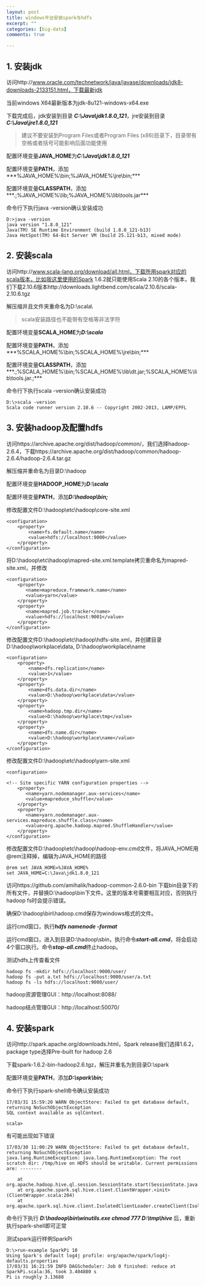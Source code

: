 ```yaml
---
layout: post
title: windows平台安装spark与hdfs
excerpt: ""
categories: [big-data]
comments: true

---
```


## 1. 安装jdk

访问http://www.oracle.com/technetwork/java/javase/downloads/jdk8-downloads-2133151.html，下载最新jdk

当前windows X64最新版本为jdk-8u121-windows-x64.exe

下载完成后，jdk安装到目录 ***C:\Java\jdk1.8.0_121***，jre安装到目录 ***C:\Java\jre1.8.0_121***

> 建议不要安装到Program Files或者Program Files (x86)目录下，目录带有空格或者括号可能影响后面功能使用

配置环境变量**JAVA_HOME**为***C:\Java\jdk1.8.0_121***

配置环境变量**PATH**，添加***%JAVA_HOME%\bin;%JAVA_HOME%\jre\bin;***

配置环境变量**CLASSPATH**，添加***.;%JAVA_HOME%\lib;%JAVA_HOME%\lib\tools.jar***

命令行下执行java -version确认安装成功

    D:>java -version
    java version "1.8.0_121"
    Java(TM) SE Runtime Environment (build 1.8.0_121-b13)
    Java HotSpot(TM) 64-Bit Server VM (build 25.121-b13, mixed mode)

## 2. 安装scala

访问http://www.scala-lang.org/download/all.html，下载所用spark对应的scala版本，比如我这里使用的Spark 1.6.2就只能使用Scala 2.10的各个版本，我们下载2.10.6版本http://downloads.lightbend.com/scala/2.10.6/scala-2.10.6.tgz

解压缩并且文件夹重命名为D:\scala\

> scala安装路径也不能带有空格等非法字符

配置环境变量**SCALA_HOME**为***D:\scala***

配置环境变量**PATH**，添加***%SCALA_HOME%\bin;%SCALA_HOME%\jre\bin;***

配置环境变量**CLASSPATH**，添加***.;%SCALA_HOME%\bin;%SCALA_HOME%\lib\dt.jar;%SCALA_HOME%\lib\tools.jar.;***

命令行下执行scala -version确认安装成功

    D:\>scala -version
    Scala code runner version 2.10.6 -- Copyright 2002-2013, LAMP/EPFL

## 3. 安装hadoop及配置hdfs

访问https://archive.apache.org/dist/hadoop/common/，我们选择hadoop-2.6.4，下载https://archive.apache.org/dist/hadoop/common/hadoop-2.6.4/hadoop-2.6.4.tar.gz

解压缩并重命名为目录D:\hadoop

配置环境变量**HADOOP_HOME**为***D:\scala***

配置环境变量**PATH**，添加***D:\hadoop\bin;***

修改配置文件D:\hadoop\etc\hadoop\core-site.xml

	<configuration>
		<property>
			<name>fs.default.name</name>
			<value>hdfs://localhost:9000</value>
		</property>
	</configuration>

将D:\hadoop\etc\hadoop\mapred-site.xml.template拷贝重命名为mapred-site.xml，并修改

	<configuration>
		<property>
		   <name>mapreduce.framework.name</name>
		   <value>yarn</value>
		</property>
		<property>
		   <name>mapred.job.tracker</name>
		   <value>hdfs://localhost:9001</value>
		</property>
	</configuration>

修改配置文件D:\hadoop\etc\hadoop\hdfs-site.xml，并创建目录D:\hadoop\workplace\data, D:\hadoop\workplace\name

	<configuration>
		<property>
			<name>dfs.replication</name>
			<value>1</value>
		</property>
		<property>
			<name>dfs.data.dir</name>
			<value>D:\hadoop\workplace\data</value>
		</property>
		<property>
			<name>hadoop.tmp.dir</name>
			<value>D:\hadoop\workplace\tmp</value>
		</property>
		<property>
			<name>dfs.name.dir</name>
			<value>D:\hadoop\workplace\name</value>
		</property>
	</configuration>

修改配置文件D:\hadoop\etc\hadoop\yarn-site.xml

	<configuration>

	<!-- Site specific YARN configuration properties -->
		<property>
		   <name>yarn.nodemanager.aux-services</name>
		   <value>mapreduce_shuffle</value>
		</property>
		<property>
		   <name>yarn.nodemanager.aux-services.mapreduce.shuffle.class</name>
		   <value>org.apache.hadoop.mapred.ShuffleHandler</value>
		</property>
	</configuration>

修改配置文件D:\hadoop\etc\hadoop\hadoop-env.cmd文件，将JAVA_HOME用 @rem注释掉，编辑为JAVA_HOME的路径

	@rem set JAVA_HOME=%JAVA_HOME%
	set JAVA_HOME=C:\Java\jdk1.8.0_121

访问https://github.com/amihalik/hadoop-common-2.6.0-bin 下载bin目录下的所有文件，并替换D:\hadoop\bin下文件。这里的版本号需要相互对应，否则执行hadoop fs时会提示错误。

确保D:\hadoop\bin\hadoop.cmd保存为windows格式的文件。

运行cmd窗口，执行***hdfs namenode -format***

运行cmd窗口，进入到目录D:\hadoop\sbin，执行命令***start-all.cmd***，将会启动4个窗口执行。命令***stop-all.cmd***终止hadoop。

测试hdfs上传查看文件

	hadoop fs -mkdir hdfs://localhost:9000/user/
	hadoop fs -put a.txt hdfs://localhost:9000/user/a.txt
	hadoop fs -ls hdfs://localhost:9000/user/

hadoop资源管理GUI：http://localhost:8088/

hadoop结点管理GUI：http://localhost:50070/

## 4. 安装spark

访问http://spark.apache.org/downloads.html，Spark release我们选择1.6.2，package type选择Pre-built for hadoop 2.6

下载spark-1.6.2-bin-hadoop2.6.tgz，解压并重名为到目录D:\spark

配置环境变量**PATH**，添加***D:\spark\bin;***

命令行下执行spark-shell命令确认安装成功

    17/03/31 15:59:20 WARN ObjectStore: Failed to get database default, returning NoSuchObjectException
    SQL context available as sqlContext.
    
    scala>

有可能出现如下错误

    17/03/30 11:00:29 WARN ObjectStore: Failed to get database default, returning NoSuchObjectException
    java.lang.RuntimeException: java.lang.RuntimeException: The root scratch dir: /tmp/hive on HDFS should be writable. Current permissions are: --------
    
        at org.apache.hadoop.hive.ql.session.SessionState.start(SessionState.java:522)
        at org.apache.spark.sql.hive.client.ClientWrapper.<init>(ClientWrapper.scala:204)
        at org.apache.spark.sql.hive.client.IsolatedClientLoader.createClient(IsolatedClientLoader.scala:238)

命令行下执行 ***D:\hadoop\bin\winutils.exe chmod 777 D:\tmp\hive*** 后，重新执行spark-shell即可正常

测试spark运行样例SparkPi

	D:\>run-example SparkPi 10
	Using Spark's default log4j profile: org/apache/spark/log4j-defaults.properties
	17/03/31 16:21:59 INFO DAGScheduler: Job 0 finished: reduce at SparkPi.scala:36, took 3.404880 s
	Pi is roughly 3.13688


